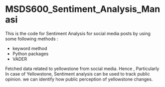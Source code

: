 # MSDS600_Sentiment_Analysis_Manasi

This is the code for Sentiment Analysis for social media posts by using some following methods :
- keyword method
- Python packages
- VADER

Fetched data related to yellowstone from social media. Hence , Particularly In case of Yellowstone, Sentiment analysis can be used to track public opinion. we can identify how public perception of yellowstone changes. 
